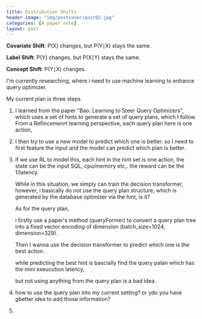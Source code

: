 ```yaml
---
title: Distribution Shifts
header-image: "img/postcover/post02.jpg"
categories: [A paper note]
layout: post
---
```




**Covariate Shift**: P(X) changes, but P(Y∣X) stays the same.

**Label Shift**: P(Y) changes, but P(X∣Y) stays the same.

**Concept Shift**: P(Y∣X) changes.









I'm currently researching, where i need to use machine learning to enhance query optimizer.

My current plan is three steps

1. I learned from the paper "Bao: Learning to Steer Query Optimizers", which uses a set of hints to generate a set of query plans, which I follow. From a Refincemenrt learning perspective, each query plan here is one action, 

   

2. I then try to use a new model to predict which one is better. so I need to first feature the input and the model can predict which plan is better. 

3. if we use RL to model this, each hint in the hint set is one action, the state can be the input SQL, cpu/memory etc,. the reward can be the 1/latency. 

   While in this situation, we simply can train the decision transformer, however, i basically do not use the query plan structure, which is generated by the database optimizer via the hint, is it?

   As for the query plan, 


   i firstly use a paper's method (queryFormer)  to convert a query plan tree into a fixed vector encoding of dimension (batch_size=1024, dimension=329).

   Then I wanna use the decision transformer to predict which one is the best action.

   

   while predicting the best hint is bascially find the query palan which has the mini exeucution latency, 

   but not using anything from the query plan is a bad idea. 

4. how to use the query plan into my current setting? or ydo you have gbetter idea to add those information?





1. 
